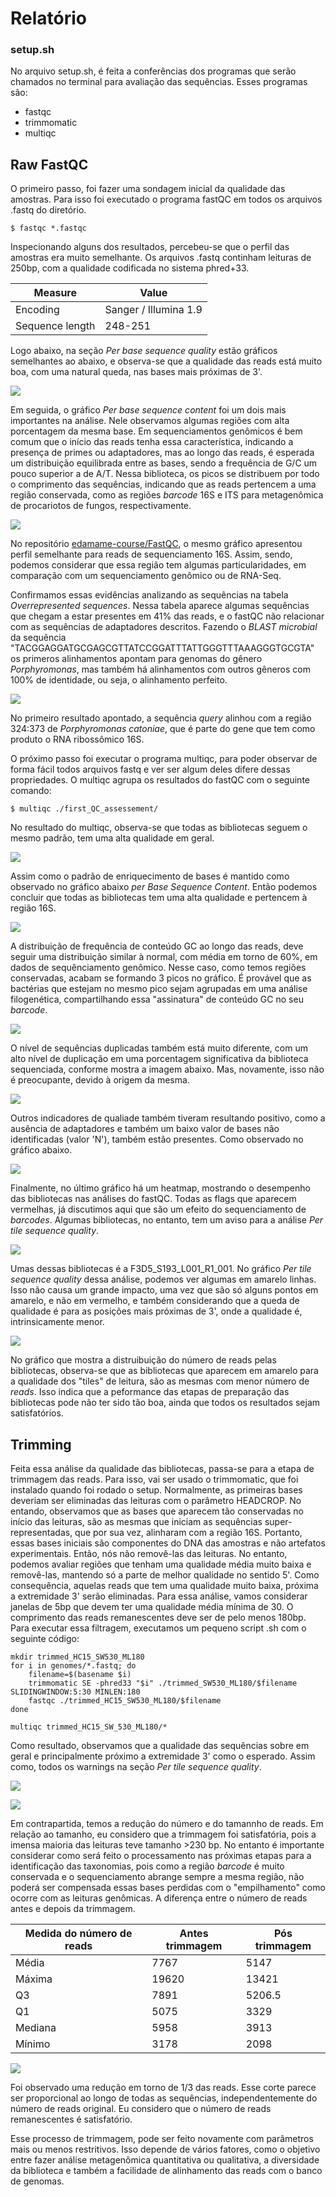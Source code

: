 # Relatório
### setup.sh
No arquivo setup.sh, é feita a conferências dos programas que serão chamados no terminal para avaliação das sequências. Esses programas são:
- fastqc
- trimmomatic
- multiqc

## Raw FastQC
O primeiro passo, foi fazer uma sondagem inicial da qualidade das amostras. Para isso foi executado o programa fastQC em todos os arquivos .fastq do diretório. 

`$ fastqc *.fastqc`

Inspecionando alguns dos resultados, percebeu-se que o perfil das amostras era muito semelhante. Os arquivos .fastq continham leituras de 250bp, com a qualidade codificada no sistema phred+33.

|Measure |  Value |
| ------------ | ------------ |
|  Encoding | Sanger / Illumina 1.9  |
|  Sequence length | 248-251|

Logo abaixo, na seção *Per base sequence quality* estão gráficos semelhantes ao abaixo, e observa-se que a qualidade das reads está muito boa, com uma natural queda, nas bases mais próximas de 3'.

![](https://raw.githubusercontent.com/ldiass/DesafioNeoprospecta/main/FrenteIV/images/F3D5_S193_per_base_quality.png?token=AL5OTAPXQS2S2DVSEOQJTSLAK64HU)

Em seguida, o gráfico *Per base sequence content*  foi um dois mais importantes na análise. Nele observamos algumas regiões com alta porcentagem da mesma base. Em sequenciamentos genômicos é bem comum que o início das reads tenha essa característica, indicando a presença de primes ou adaptadores, mas ao longo das reads, é esperada um distribuição equilibrada entre as bases, sendo a frequência de G/C um pouco superior a de A/T.  Nessa biblioteca, os picos se distribuem por todo o comprimento das sequências, indicando que as reads pertencem a uma região conservada, como as regiões *barcode* 16S e ITS para metagenômica de procariotos de fungos, respectivamente. 

![](https://raw.githubusercontent.com/ldiass/DesafioNeoprospecta/main/FrenteIV/images/fstQC_per_base_seq_content.png?token=AL5OTAIXBOHNBRBV35YVJNTAK64TC)

No repositório [ edamame-course/FastQC](https://github.com/edamame-course/FastQC/blob/master/final/2016-06-22_FastQC_tutorial.md " edamame-course / FastQC"), o mesmo gráfico apresentou perfil semelhante para reads de sequenciamento 16S. Assim, sendo, podemos considerar que essa região tem algumas particularidades, em comparação com um sequenciamento genômico ou de RNA-Seq.

Confirmamos essas evidências analizando as sequências na tabela *Overrepresented sequences*. Nessa tabela aparece algumas sequências que chegam a estar presentes em 41% das reads, e o fastQC não relacionar com as sequências de adaptadores descritos. Fazendo o *BLAST microbial* da sequência "TACGGAGGATGCGAGCGTTATCCGGATTTATTGGGTTTAAAGGGTGCGTA" os primeros alinhamentos apontam para genomas do gênero *Porphyromonas*, mas também há alinhamentos com outros gêneros com 100% de identidade, ou seja, o alinhamento perfeito.

![](https://raw.githubusercontent.com/ldiass/DesafioNeoprospecta/main/FrenteIV/images/blast_example.png?token=AL5OTALXLAPLS25WTWGB5NTAK64UW)

No primeiro resultado apontado, a sequência *query* alinhou com a região 324:373 de *Porphyromonas catoniae*, que é parte do gene que tem como produto o RNA ribossômico 16S.

O próximo passo foi executar o programa multiqc, para poder observar de forma fácil todos arquivos fastq e ver ser algum deles difere dessas propriedades. O multiqc agrupa os resultados do fastQC com o seguinte comando:

`$ multiqc ./first_QC_assessement/`

No resultado do multiqc, observa-se que todas as bibliotecas seguem o mesmo padrão, tem uma alta qualidade em geral.

![](https://raw.githubusercontent.com/ldiass/DesafioNeoprospecta/main/FrenteIV/images/multiqc_per_base_sequence_quality_plot.png?token=AL5OTAOZGFFRVGR3N6QWS53AK64WS)

Assim como o padrão de enriquecimento de bases é mantido como observado no gráfico abaixo *per Base Sequence Content*. Então podemos concluir que todas as bibliotecas tem uma alta qualidade e pertencem à região 16S.

![](https://raw.githubusercontent.com/ldiass/DesafioNeoprospecta/main/FrenteIV/images/multiqc_per_base_sequence_content_plot.png)

A distribuição de frequência de conteúdo GC ao longo das reads, deve seguir uma distribuição similar à normal, com média em torno de 60%, em dados de sequênciamento genômico. Nesse caso, como temos regiões conservadas, acabam se formando 3 picos no gráfico. É provável que as bactérias que estejam no mesmo pico sejam agrupadas em uma análise filogenética, compartilhando essa "assinatura" de conteúdo GC no seu *barcode*.

![](https://raw.githubusercontent.com/ldiass/DesafioNeoprospecta/main/FrenteIV/images/multiqc_gc_content_plot.png?token=AL5OTAL22OEZUCF2FKRV6L3AK65AW)

O nível de sequências duplicadas também está muito diferente, com um alto nível de duplicação em uma porcentagem significativa da biblioteca sequenciada, conforme mostra a imagem abaixo. Mas, novamente, isso não é preocupante, devido à origem da mesma.

![](https://raw.githubusercontent.com/ldiass/DesafioNeoprospecta/main/FrenteIV/images/multiQC_dup_levels.png)

Outros indicadores de qualiade também tiveram resultando positivo, como a ausência de adaptadores e também um baixo valor de bases não identificadas (valor 'N'), também estão presentes. Como observado no gráfico abaixo.

![](https://raw.githubusercontent.com/ldiass/DesafioNeoprospecta/main/FrenteIV/images/multiQC_dup_levels.png?token=AL5OTAJMV544HOXMYHZPHVLAK65CI)

Finalmente, no último gráfico há um heatmap, mostrando o desempenho das bibliotecas nas análises do fastQC. Todas as flags que aparecem vermelhas, já discutimos aqui que são um efeito do sequenciamento de *barcodes*. Algumas bibliotecas, no entanto, tem um 
aviso para a análise *Per tile sequence quality*.

![](https://raw.githubusercontent.com/ldiass/DesafioNeoprospecta/main/FrenteIV/images/multiqc-status-check-heatmap.png)

Umas dessas bibliotecas é a F3D5_S193_L001_R1_001. No gráfico *Per tile sequence quality* dessa análise, podemos ver algumas em amarelo linhas. Isso não causa um grande impacto, uma vez que são só alguns pontos em amarelo, e não em vermelho, e também considerando que a queda de qualidade é para as posições mais próximas de 3', onde a qualidade é, intrinsicamente menor.

![](https://raw.githubusercontent.com/ldiass/DesafioNeoprospecta/main/FrenteIV/images/F3D5_S193_per_tile_plot.png?token=AL5OTAJKFHZWVKILQNGTVT3AK65D6)

No gráfico que mostra a distruibuição do número de reads pelas bibliotecas, observa-se que as bibliotecas que aparecem em amarelo para a qualidade dos "tiles" de leitura, são as mesmas com menor número de *reads*. Isso indica que a peformance das etapas de preparação das bibliotecas pode não ter sido tão boa, ainda que todos os resultados sejam satisfatórios.

## Trimming
Feita essa análise da qualidade das bibliotecas, passa-se para a etapa de trimmagem das reads. Para isso, vai ser usado o trimmomatic, que foi instalado quando foi rodado o setup. Normalmente, as primeiras bases deveriam ser eliminadas das leituras com o parâmetro HEADCROP. No entando, observamos que as bases que aparecem tão conservadas no início das leituras, são as mesmas que iniciam as sequências super-representadas, que por sua vez, alinharam com a região 16S. Portanto, essas bases iniciais são componentes do DNA das amostras e não artefatos experimentais. Então, nós não removê-las das leituras.
No entanto, podemos avaliar regiões que tenham uma qualidade média muito baixa e removê-las, mantendo só a parte de melhor qualidade no sentido 5'. Como consequência, aquelas reads que tem uma qualidade muito baixa, próxima a extremidade 3' serão eliminadas. Para essa análise, vamos considerar janelas de 5bp que devem ter uma qualidade média mínima de 30. O comprimento das reads remanescentes deve ser de pelo menos 180bp.
Para executar essa filtragem, executamos um pequeno script .sh com o seguinte código:

```shell
mkdir trimmed_HC15_SW530_ML180
for i in genomes/*.fastq; do
	filename=$(basename $i)
	trimmomatic SE -phred33 "$i" ./trimmed_SW530_ML180/$filename SLIDINGWINDOW:5:30 MINLEN:180
	fastqc ./trimmed_HC15_SW530_ML180/$filename
done

multiqc trimmed_HC15_SW_530_ML180/*
```
Como resultado, observamos que a qualidade das sequências sobre em geral e principalmente próximo a extremidade 3' como o esperado. Assim como, todos os warnings na seção *Per tile sequence quality*.

![](https://raw.githubusercontent.com/ldiass/DesafioNeoprospecta/main/FrenteIV/images/multiqc_1trimm_per_base_sequence_quality.png?token=AL5OTAN37LHRCW2FEYKVES3AK65FQ)

![](https://raw.githubusercontent.com/ldiass/DesafioNeoprospecta/main/FrenteIV/images/multiqc_1trimm-status-check-heatmap.png?token=AL5OTANVFWNRPLZ3NN72PXTAK65GU)

Em contrapartida, temos a redução do número e do tamannho de reads. Em relação ao tamanho, eu considero que a trimmagem foi satisfatória, pois a imensa maioria das leituras teve tamanho >230 bp. No entanto é importante considerar como será feito o processamento nas próximas etapas para a identificação das taxonomias, pois como a região *barcode* é muito conservada e o sequenciamento abrange sempre a mesma região, não poderá ser compensada essas bases perdidas com o "empilhamento" como ocorre com as leituras genômicas. A diferença entre o número de reads antes e depois da trimmagem.

|Medida do número de reads|  Antes trimmagem | Pós trimmagem|
| ------------ | ------------ | ------------ |
|Média|7767|5147|
|Máxima|19620|13421|
|Q3|7891|5206.5|
|Q1|5075|3329|
|Mediana|5958|3913|
|Mínimo|3178|2098|

![](https://raw.githubusercontent.com/ldiass/DesafioNeoprospecta/main/FrenteIV/images/n_read_trimming.png?token=AL5OTAMZ6V4ZLOWU6FKPTRLAK65H4)

Foi observado uma redução em torno de 1/3 das reads. Esse corte parece ser proporcional ao longo de todas as sequências, independentemente do número de reads original. Eu considero que o número de reads remanescentes é satisfatório.

Esse processo de trimmagem, pode ser feito novamente com parâmetros mais ou menos restritivos. Isso depende de vários fatores, como o objetivo entre fazer análise metagenômica quantitativa ou qualitativa, a diversidade da biblioteca e também a facilidade de alinhamento das reads com o banco de genomas.





